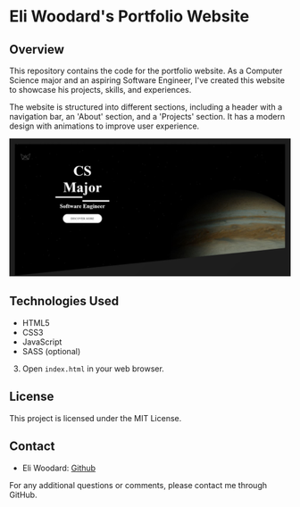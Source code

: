 # Eli Woodard's Portfolio Website

## Overview

This repository contains the code for the portfolio website. As a Computer Science major and an aspiring Software Engineer, I've created this website to showcase his projects, skills, and experiences.

The website is structured into different sections, including a header with a navigation bar, an 'About' section, and a 'Projects' section. It has a modern design with animations to improve user experience.

![Portfolio Screenshot](./Images/portfolioImage.JPG)

## Technologies Used

- HTML5
- CSS3
- JavaScript
- SASS (optional)

3. Open `index.html` in your web browser.

## License

This project is licensed under the MIT License.

## Contact

- Eli Woodard: [Github](https://github.com/EliWoodard)

For any additional questions or comments, please contact me through GitHub.
